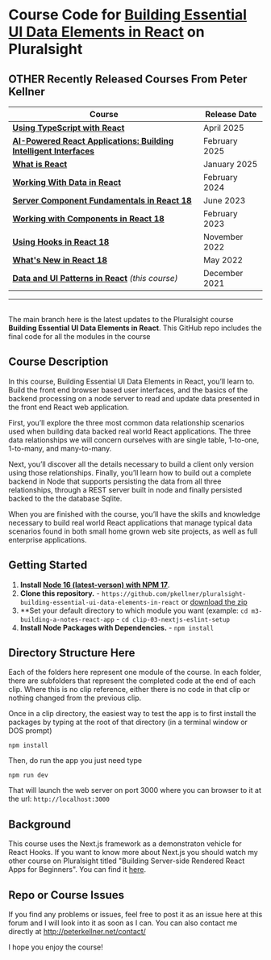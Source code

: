# Course Code for [Building Essential UI Data Elements in React](https://app.pluralsight.com/library/courses/react-17-building-essential-ui-data-elements) on Pluralsight


## OTHER Recently Released Courses From Peter Kellner
| **Course**                                                                                                                 | Release Date  |
|----------------------------------------------------------------------------------------------------------------------------|---------------|
| **[Using TypeScript with React](https://app.pluralsight.com/library/courses/using-typescript-react/)**   | April 2025    |
| **[AI-Powered React Applications: Building Intelligent Interfaces](https://app.pluralsight.com/library/courses/ai-powered-react-applications-building-intelligent-interfaces/)** | February 2025 |
| **[What is React](https://pluralsight.com/courses/react-what-is/)**                                                        | January 2025  |
| **[Working With Data in React](http://www.pluralsight.com/courses/react-working-data)**                                    | February 2024 |
| **[Server Component Fundamentals in React 18](http://www.pluralsight.com/courses/react-18-server-component-fundamentals)** | June 2023     |
| **[Working with Components in React 18](https://pluralsight.com/courses/react-18-working-components/)**                    | February 2023 |
| **[Using Hooks in React 18](https://pluralsight.com/courses/react-18-using-hooks/)**                                       | November 2022 |
| **[What's New in React 18](https://pluralsight.com/courses/react-18-whats-new/)**                                          | May 2022      |
| **[Data and UI Patterns in React](https://github.com/pkellner/pluralsight-building-essential-ui-data-elements-in-react/)**  *(this course)* | December 2021 |


<hr/>




<br/>
The main branch here is the latest updates to the Pluralsight course <b>Building Essential UI Data Elements in React</b>. This GitHub repo includes the final code for all the modules in the course 

## Course Description

In this course, Building Essential UI Data Elements in React, you’ll learn to. Build the front end browser based user interfaces, and the basics of the backend processing on a node server to read and update data presented in the front end React web application.

First, you’ll explore the three most common data relationship scenarios used when building data backed real world React applications.  The three data relationships we will concern ourselves with are single table, 1-to-one, 1-to-many, and many-to-many.

Next, you’ll discover all the details necessary to build a client only version using those relationships.  Finally, you’ll learn how to build out a complete backend in Node that supports persisting the data from all three relationships, through a REST server built in node and finally persisted backed to the the database Sqlite.

When you are finished with the course, you’ll have the skills and knowledge necessary to build real world React applications that manage typical data scenarios found in both small home grown web site projects, as well as full enterprise applications.

## Getting Started
1. **Install [Node 16 (latest-verson) with NPM 17](https://nodejs.org)**.
2. **Clone this repository.** - `https://github.com/pkellner/pluralsight-building-essential-ui-data-elements-in-react` or [download the zip](https://github.com/pkellner/pluralsight-building-essential-ui-data-elements-in-react/archive/master.zip)
3. **Set your default directory to which module you want (example: `cd m3-building-a-notes-react-app` - `cd clip-03-nextjs-eslint-setup`
4. **Install Node Packages with Dependencies.** - `npm install`



## Directory Structure Here

Each of the folders here represent one module of the course.  In each folder, there are subfolders that represent the completed code at the end of each clip. Where this is no clip reference, either there is no code in that clip or nothing changed from the previous clip.

Once in a clip directory, the easiest way to test the app is to first install the packages by typing at the root of that directory (in a terminal window or DOS prompt)

`npm install`

Then, do run the app you just need type

`npm run dev`

That will launch the web server on port 3000 where you can browser to it at the url: `http://localhost:3000`


## Background

This course uses the Next.js framework as a demonstraton vehicle for React Hooks. If you want to know more about Next.js you should watch my other course on Pluralsight titled "Building Server-side Rendered React Apps for Beginners". You can find it [here](https://www.pluralsight.com/courses/building-server-side-rendered-react-apps-beginners). 

## Repo or Course Issues

If you find any problems or issues, feel free to post it as an issue here at this forum and I will look into it as soon as I can. You can also contact me directly at http://peterkellner.net/contact/ 

I hope you enjoy the course!











